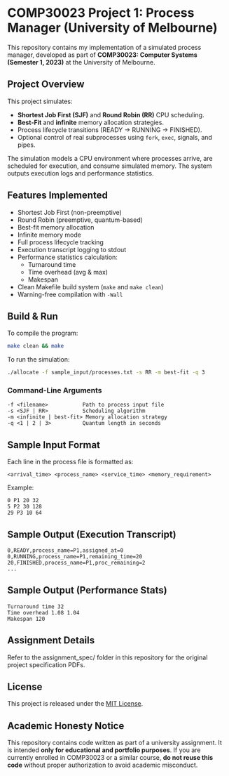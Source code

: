 # COMP30023 Project 1: Process Manager (University of Melbourne)

This repository contains my implementation of a simulated process manager, developed as part of **COMP30023: Computer Systems (Semester 1, 2023)** at the University of Melbourne.

## Project Overview

This project simulates:
- **Shortest Job First (SJF)** and **Round Robin (RR)** CPU scheduling.
- **Best-Fit** and **infinite** memory allocation strategies.
- Process lifecycle transitions (READY → RUNNING → FINISHED).
- Optional control of real subprocesses using `fork`, `exec`, signals, and pipes.

The simulation models a CPU environment where processes arrive, are scheduled for execution, and consume simulated memory. The system outputs execution logs and performance statistics.

## Features Implemented

- Shortest Job First (non-preemptive)
- Round Robin (preemptive, quantum-based)
- Best-fit memory allocation
- Infinite memory mode
- Full process lifecycle tracking
- Execution transcript logging to stdout
- Performance statistics calculation:
  - Turnaround time
  - Time overhead (avg & max)
  - Makespan
- Clean Makefile build system (`make` and `make clean`)
- Warning-free compilation with `-Wall`

## Build & Run

To compile the program:

```bash
make clean && make
````

To run the simulation:

```bash
./allocate -f sample_input/processes.txt -s RR -m best-fit -q 3
```

### Command-Line Arguments

```
-f <filename>           Path to process input file
-s <SJF | RR>           Scheduling algorithm
-m <infinite | best-fit> Memory allocation strategy
-q <1 | 2 | 3>          Quantum length in seconds
```

## Sample Input Format

Each line in the process file is formatted as:

```
<arrival_time> <process_name> <service_time> <memory_requirement>
```

Example:

```
0 P1 20 32
5 P2 30 128
29 P3 10 64
```

## Sample Output (Execution Transcript)

```
0,READY,process_name=P1,assigned_at=0
0,RUNNING,process_name=P1,remaining_time=20
20,FINISHED,process_name=P1,proc_remaining=2
...
```

## Sample Output (Performance Stats)

```
Turnaround time 32
Time overhead 1.08 1.04
Makespan 120
```

## Assignment Details
Refer to the assignment_spec/ folder in this repository for the original project specification PDFs.

## License

This project is released under the [MIT License](LICENSE).

## Academic Honesty Notice

This repository contains code written as part of a university assignment. It is intended **only for educational and portfolio purposes**. If you are currently enrolled in COMP30023 or a similar course, **do not reuse this code** without proper authorization to avoid academic misconduct.
